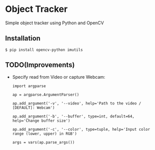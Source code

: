# Object Tracker 
Simple object tracker using Python and OpenCV

## Installation 

`$ pip install opencv-python imutils`

## TODO(Improvements)
- Specify read from Video or capture Webcam: 
		
	`import argparse`
		
	`ap = argparse.ArgumentParser()`
		
	`ap.add_argument('-v', '--video', help='Path to the video / [DEFAULT]: Webcam')`
		
	`ap.add_argument('-b', '--buffer', type=int, default=64, help='Change buffer size')`
		
	`ap.add_argument('-c', '--color', type=tuple, help='Input color range (lower, upper) in RGB')`
		
	`args = vars(ap.parse_args())`
		
